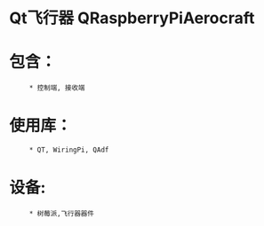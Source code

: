   Qt飞行器 QRaspberryPiAerocraft
  =
# 包含：
         * 控制端, 接收端
# 使用库：
         * QT, WiringPi, QAdf
# 设备:
         * 树莓派,飞行器器件
